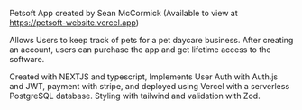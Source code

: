 Petsoft App created by Sean McCormick (Available to view at https://petsoft-website.vercel.app)

Allows Users to keep track of pets for a pet daycare business. After creating an account, users can purchase the app and get lifetime access to the software.

Created with NEXTJS and typescript, Implements User Auth with Auth.js and JWT, payment with stripe, and deployed using Vercel with a
serverless PostgreSQL database. Styling with tailwind and validation with Zod.
